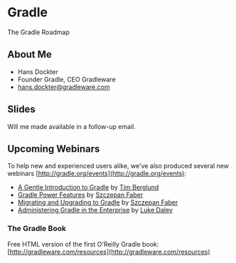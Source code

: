 # Gradle

The Gradle Roadmap

## About Me

* Hans Dockter 
* Founder Gradle, CEO Gradleware
* hans.dockter@gradleware.com

## Slides

Will me made available in a follow-up email.

## Upcoming Webinars 

To help new and experienced users alike, we've also produced several new webinars [http://gradle.org/events](http://gradle.org/events):

 * [A Gentle Introduction to Gradle](http://gradleware.com/news/83) by [Tim Berglund](http://www.gradleware.com/team#tim-berglund)
 * [Gradle Power Features](http://gradleware.com/news/89) by [Szczepan Faber](http://www.gradleware.com/team#szczepan-faber)
 * [Migrating and Upgrading to Gradle](http://gradleware.com/news/100) by [Szczepan Faber](http://www.gradleware.com/team#szczepan-faber)
 * [Administering Gradle in the Enterprise](http://gradleware.com/news/92) by [Luke Daley](http://www.gradleware.com/team#luke-daley)

### The Gradle Book

Free HTML version of the first O'Reilly Gradle book: [http://gradleware.com/resources](http://gradleware.com/resources)



